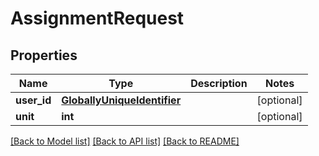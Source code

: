 # AssignmentRequest

## Properties
Name | Type | Description | Notes
------------ | ------------- | ------------- | -------------
**user_id** | [**GloballyUniqueIdentifier**](GloballyUniqueIdentifier.md) |  | [optional] 
**unit** | **int** |  | [optional] 

[[Back to Model list]](../README.md#documentation-for-models) [[Back to API list]](../README.md#documentation-for-api-endpoints) [[Back to README]](../README.md)

